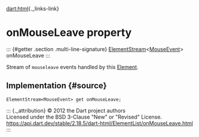 [dart:html](../../dart-html/dart-html-library){._links-link}

onMouseLeave property
=====================

::: {#getter .section .multi-line-signature}
[ElementStream](../elementstream-class)\<[MouseEvent](../mouseevent-class)\>
onMouseLeave
:::

Stream of `mouseleave` events handled by this
[Element](../element-class).

Implementation {#source}
--------------

``` {.language-dart data-language="dart"}
ElementStream<MouseEvent> get onMouseLeave;
```

::: {._attribution}
© 2012 the Dart project authors\
Licensed under the BSD 3-Clause \"New\" or \"Revised\" License.\
<https://api.dart.dev/stable/2.18.5/dart-html/ElementList/onMouseLeave.html>
:::
